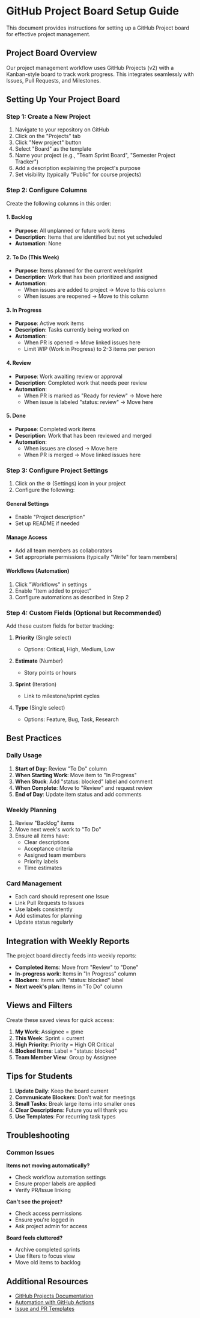 # GitHub Project Board Setup Guide

This document provides instructions for setting up a GitHub Project board for effective project management.

## Project Board Overview

Our project management workflow uses GitHub Projects (v2) with a Kanban-style board to track work progress. This integrates seamlessly with Issues, Pull Requests, and Milestones.

## Setting Up Your Project Board

### Step 1: Create a New Project

1. Navigate to your repository on GitHub
2. Click on the "Projects" tab
3. Click "New project" button
4. Select "Board" as the template
5. Name your project (e.g., "Team Sprint Board", "Semester Project Tracker")
6. Add a description explaining the project's purpose
7. Set visibility (typically "Public" for course projects)

### Step 2: Configure Columns

Create the following columns in this order:

#### 1. **Backlog**
- **Purpose**: All unplanned or future work items
- **Description**: Items that are identified but not yet scheduled
- **Automation**: None

#### 2. **To Do (This Week)**
- **Purpose**: Items planned for the current week/sprint
- **Description**: Work that has been prioritized and assigned
- **Automation**: 
  - When issues are added to project → Move to this column
  - When issues are reopened → Move to this column

#### 3. **In Progress**
- **Purpose**: Active work items
- **Description**: Tasks currently being worked on
- **Automation**: 
  - When PR is opened → Move linked issues here
  - Limit WIP (Work in Progress) to 2-3 items per person

#### 4. **Review**
- **Purpose**: Work awaiting review or approval
- **Description**: Completed work that needs peer review
- **Automation**: 
  - When PR is marked as "Ready for review" → Move here
  - When issue is labeled "status: review" → Move here

#### 5. **Done**
- **Purpose**: Completed work items
- **Description**: Work that has been reviewed and merged
- **Automation**: 
  - When issues are closed → Move here
  - When PR is merged → Move linked issues here

### Step 3: Configure Project Settings

1. Click on the ⚙️ (Settings) icon in your project
2. Configure the following:

#### General Settings
- Enable "Project description"
- Set up README if needed

#### Manage Access
- Add all team members as collaborators
- Set appropriate permissions (typically "Write" for team members)

#### Workflows (Automation)
1. Click "Workflows" in settings
2. Enable "Item added to project"
3. Configure automations as described in Step 2

### Step 4: Custom Fields (Optional but Recommended)

Add these custom fields for better tracking:

1. **Priority** (Single select)
   - Options: Critical, High, Medium, Low

2. **Estimate** (Number)
   - Story points or hours

3. **Sprint** (Iteration)
   - Link to milestone/sprint cycles

4. **Type** (Single select)
   - Options: Feature, Bug, Task, Research

## Best Practices

### Daily Usage
1. **Start of Day**: Review "To Do" column
2. **When Starting Work**: Move item to "In Progress"
3. **When Stuck**: Add "status: blocked" label and comment
4. **When Complete**: Move to "Review" and request review
5. **End of Day**: Update item status and add comments

### Weekly Planning
1. Review "Backlog" items
2. Move next week's work to "To Do"
3. Ensure all items have:
   - Clear descriptions
   - Acceptance criteria
   - Assigned team members
   - Priority labels
   - Time estimates

### Card Management
- Each card should represent one Issue
- Link Pull Requests to Issues
- Use labels consistently
- Add estimates for planning
- Update status regularly

## Integration with Weekly Reports

The project board directly feeds into weekly reports:
- **Completed items**: Move from "Review" to "Done"
- **In-progress work**: Items in "In Progress" column
- **Blockers**: Items with "status: blocked" label
- **Next week's plan**: Items in "To Do" column

## Views and Filters

Create these saved views for quick access:

1. **My Work**: Assignee = @me
2. **This Week**: Sprint = current
3. **High Priority**: Priority = High OR Critical
4. **Blocked Items**: Label = "status: blocked"
5. **Team Member View**: Group by Assignee

## Tips for Students

1. **Update Daily**: Keep the board current
2. **Communicate Blockers**: Don't wait for meetings
3. **Small Tasks**: Break large items into smaller ones
4. **Clear Descriptions**: Future you will thank you
5. **Use Templates**: For recurring task types

## Troubleshooting

### Common Issues

**Items not moving automatically?**
- Check workflow automation settings
- Ensure proper labels are applied
- Verify PR/Issue linking

**Can't see the project?**
- Check access permissions
- Ensure you're logged in
- Ask project admin for access

**Board feels cluttered?**
- Archive completed sprints
- Use filters to focus view
- Move old items to backlog

## Additional Resources

- [GitHub Projects Documentation](https://docs.github.com/en/issues/planning-and-tracking-with-projects)
- [Automation with GitHub Actions](https://docs.github.com/en/actions)
- [Issue and PR Templates](.github/ISSUE_TEMPLATE/)